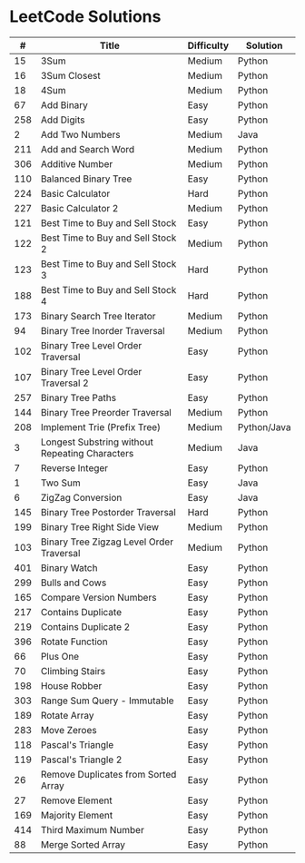 # LeetCode Solutions

| #             | Title                                             | Difficulty | Solution     | 
| ------------- | ------------------------------------------------- | ---------- | ------------ |
| 15            | 3Sum                                              | Medium     | Python       |
| 16            | 3Sum Closest                                      | Medium     | Python       |
| 18            | 4Sum                                              | Medium     | Python       |
| 67            | Add Binary                                        | Easy       | Python       |
| 258           | Add Digits                                        | Easy       | Python       |
| 2             | Add Two Numbers                                   | Medium     | Java         |
| 211           | Add and Search Word                               | Medium     | Python       |
| 306           | Additive Number                                   | Medium     | Python       |
| 110           | Balanced Binary Tree                              | Easy       | Python       |
| 224           | Basic Calculator                                  | Hard       | Python       |
| 227           | Basic Calculator 2                                | Medium     | Python       |
| 121           | Best Time to Buy and Sell Stock                   | Easy       | Python       |
| 122           | Best Time to Buy and Sell Stock 2                 | Medium     | Python       |
| 123           | Best Time to Buy and Sell Stock 3                 | Hard       | Python       |
| 188           | Best Time to Buy and Sell Stock 4                 | Hard       | Python       |
| 173           | Binary Search Tree Iterator                       | Medium     | Python       |
| 94            | Binary Tree Inorder Traversal                     | Medium     | Python       |
| 102           | Binary Tree Level Order Traversal                 | Easy       | Python       |
| 107           | Binary Tree Level Order Traversal 2               | Easy       | Python       |
| 257           | Binary Tree Paths                                 | Easy       | Python       |
| 144           | Binary Tree Preorder Traversal                    | Medium     | Python       |
| 208           | Implement Trie (Prefix Tree)                      | Medium     | Python/Java  |
| 3             | Longest Substring without Repeating Characters    | Medium     | Java         |
| 7             | Reverse Integer                                   | Easy       | Python       |
| 1             | Two Sum                                           | Easy       | Java         |
| 6             | ZigZag Conversion                                 | Easy       | Java         |
| 145           | Binary Tree Postorder Traversal                   | Hard       | Python       |
| 199           | Binary Tree Right Side View                       | Medium     | Python       |
| 103           | Binary Tree Zigzag Level Order Traversal          | Medium     | Python       |
| 401           | Binary Watch                                      | Easy       | Python       |
| 299           | Bulls and Cows                                    | Easy       | Python       |
| 165           | Compare Version Numbers                           | Easy       | Python       |
| 217           | Contains Duplicate                                | Easy       | Python       |
| 219           | Contains Duplicate 2                              | Easy       | Python       |
| 396           | Rotate Function                                   | Easy       | Python       |
| 66            | Plus One                                          | Easy       | Python       |
| 70            | Climbing Stairs                                   | Easy       | Python       |
| 198           | House Robber                                      | Easy       | Python       |
| 303           | Range Sum Query - Immutable                       | Easy       | Python       |
| 189           | Rotate Array                                      | Easy       | Python       |
| 283           | Move Zeroes                                       | Easy       | Python       |
| 118           | Pascal's Triangle                                 | Easy       | Python       |
| 119           | Pascal's Triangle 2                               | Easy       | Python       |
| 26            | Remove Duplicates from Sorted Array               | Easy       | Python       |
| 27            | Remove Element                                    | Easy       | Python       |
| 169           | Majority Element                                  | Easy       | Python       |
| 414           | Third Maximum Number                              | Easy       | Python       |
| 88            | Merge Sorted Array                                | Easy       | Python       |
